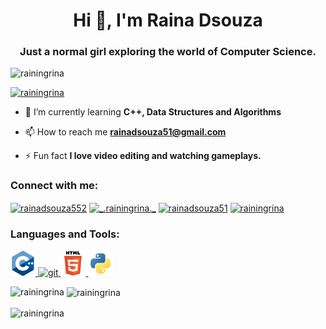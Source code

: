 <h1 align="center">Hi 👋, I'm Raina Dsouza</h1>
<h3 align="center">Just a normal girl exploring the world of Computer Science.</h3>

<p align="left"> <img src="https://komarev.com/ghpvc/?username=rainingrina&label=Profile%20views&color=0e75b6&style=flat" alt="rainingrina" /> </p>

<p align="left"> <a href="https://github.com/ryo-ma/github-profile-trophy"><img src="https://github-profile-trophy.vercel.app/?username=rainingrina" alt="rainingrina" /></a> </p>

- 🌱 I’m currently learning **C++, Data Structures and Algorithms**

- 📫 How to reach me **rainadsouza51@gmail.com**

- ⚡ Fun fact **I love video editing and watching gameplays.**

<h3 align="left">Connect with me:</h3>
<p align="left">
<a href="https://linkedin.com/in/rainadsouza552" target="blank"><img align="center" src="https://raw.githubusercontent.com/rahuldkjain/github-profile-readme-generator/master/src/images/icons/Social/linked-in-alt.svg" alt="rainadsouza552" height="30" width="40" /></a>
<a href="https://instagram.com/_.rainingrina._" target="blank"><img align="center" src="https://raw.githubusercontent.com/rahuldkjain/github-profile-readme-generator/master/src/images/icons/Social/instagram.svg" alt="_.rainingrina._" height="30" width="40" /></a>
<a href="https://www.hackerrank.com/rainadsouza51" target="blank"><img align="center" src="https://raw.githubusercontent.com/rahuldkjain/github-profile-readme-generator/master/src/images/icons/Social/hackerrank.svg" alt="rainadsouza51" height="30" width="40" /></a>
<a href="https://www.leetcode.com/rainingrina" target="blank"><img align="center" src="https://raw.githubusercontent.com/rahuldkjain/github-profile-readme-generator/master/src/images/icons/Social/leet-code.svg" alt="rainingrina" height="30" width="40" /></a>
</p>

<h3 align="left">Languages and Tools:</h3>
<p align="left"> <a href="https://www.w3schools.com/cpp/" target="_blank" rel="noreferrer"> <img src="https://raw.githubusercontent.com/devicons/devicon/master/icons/cplusplus/cplusplus-original.svg" alt="cplusplus" width="40" height="40"/> </a> <a href="https://git-scm.com/" target="_blank" rel="noreferrer"> <img src="https://www.vectorlogo.zone/logos/git-scm/git-scm-icon.svg" alt="git" width="40" height="40"/> </a> <a href="https://www.w3.org/html/" target="_blank" rel="noreferrer"> <img src="https://raw.githubusercontent.com/devicons/devicon/master/icons/html5/html5-original-wordmark.svg" alt="html5" width="40" height="40"/> </a> <a href="https://www.python.org" target="_blank" rel="noreferrer"> <img src="https://raw.githubusercontent.com/devicons/devicon/master/icons/python/python-original.svg" alt="python" width="40" height="40"/> </a> </p>

<p><img align="left" src="https://github-readme-stats.vercel.app/api/top-langs?username=rainingrina&show_icons=true&locale=en&layout=compact" alt="rainingrina" /></p>

<p>&nbsp;<img align="center" src="https://github-readme-stats.vercel.app/api?username=rainingrina&show_icons=true&locale=en" alt="rainingrina" /></p>

<p><img align="center" src="https://github-readme-streak-stats.herokuapp.com/?user=rainingrina&" alt="rainingrina" /></p>

